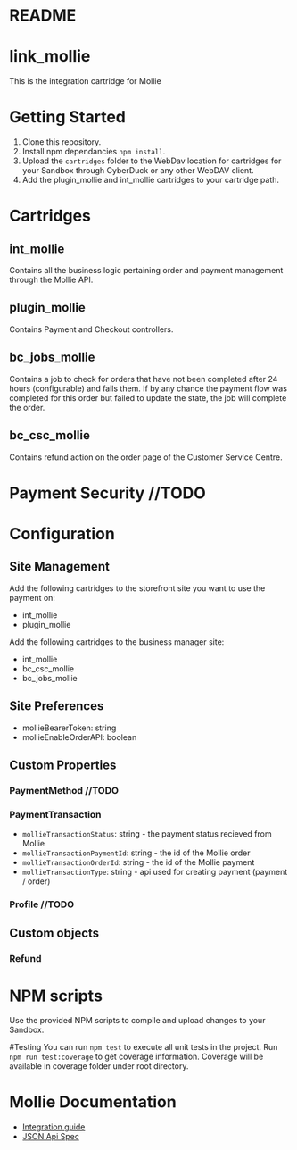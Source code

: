 # README #
# link_mollie

This is the integration cartridge for Mollie

# Getting Started

1. Clone this repository.
2. Install npm dependancies `npm install`.
3. Upload the `cartridges` folder to the WebDav location for cartridges for your Sandbox through CyberDuck or any other WebDAV client.
4. Add the plugin_mollie and int_mollie cartridges to your cartridge path.


# Cartridges

## int_mollie

Contains all the business logic pertaining order and payment management through
the Mollie API.

## plugin_mollie

Contains Payment and Checkout controllers.

## bc_jobs_mollie

Contains a job to check for orders that have not been completed after 24 hours (configurable) and fails them. If by any chance the payment flow was completed for this order but failed to update the state, the job will complete the order.

## bc_csc_mollie

Contains refund action on the order page of the Customer Service Centre.

# Payment Security //TODO

# Configuration

## Site Management

Add the following cartridges to the storefront site you want to use the payment on:

- int_mollie
- plugin_mollie

Add the following cartridges to the business manager site:

- int_mollie
- bc_csc_mollie
- bc_jobs_mollie

## Site Preferences 

- mollieBearerToken: string
- mollieEnableOrderAPI: boolean

## Custom Properties

### PaymentMethod //TODO

### PaymentTransaction
- `mollieTransactionStatus`: string - the payment status recieved from Mollie
- `mollieTransactionPaymentId`: string - the id of the Mollie order
- `mollieTransactionOrderId`: string - the id of the Mollie payment
- `mollieTransactionType`: string - api used for creating payment (payment / order)

### Profile //TODO

## Custom objects

### Refund

# NPM scripts
Use the provided NPM scripts to compile and upload changes to your Sandbox.

#Testing
You can run `npm test` to execute all unit tests in the project. Run `npm run test:coverage` to get coverage information. Coverage will be available in coverage folder under root directory.

# Mollie Documentation

- [Integration guide](https://docs.mollie.com/index/)
- [JSON Api Spec](https://docs.mollie.com/reference/v2/payments-api/create-payment)
